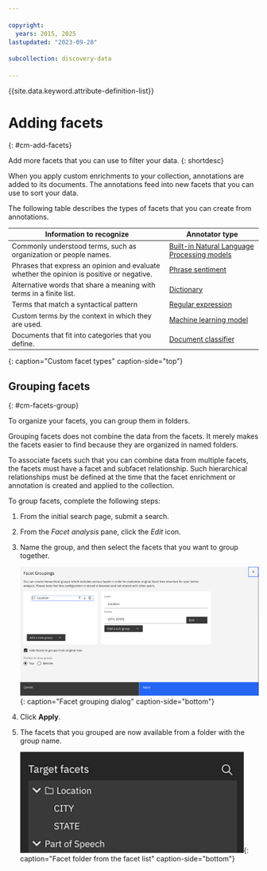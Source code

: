 ```yaml
---

copyright:
  years: 2015, 2025
lastupdated: "2023-09-28"

subcollection: discovery-data

---
```


{{site.data.keyword.attribute-definition-list}}

# Adding facets
{: #cm-add-facets}

Add more facets that you can use to filter your data.
{: shortdesc}

When you apply custom enrichments to your collection, annotations are added to its documents. The annotations feed into new facets that you can use to sort your data.

The following table describes the types of facets that you can create from annotations.

| Information to recognize | Annotator type |
|--------------------------|----------------|
| Commonly understood terms, such as organization or people names. | [Built-in Natural Language Processing models](/docs/discovery-data?topic=discovery-data-cm-edit-collection#cm-enrichments) |
| Phrases that express an opinion and evaluate whether the opinion is positive or negative. | [Phrase sentiment](/docs/discovery-data?topic=discovery-data-cm-phrase-sentiment) |
| Alternative words that share a meaning with terms in a finite list. | [Dictionary](/docs/discovery-data?topic=discovery-data-cm-custom-annotator) |
| Terms that match a syntactical pattern | [Regular expression](/docs/discovery-data?topic=discovery-data-cm-custom-annotator) |
| Custom terms by the context in which they are used. | [Machine learning model](/docs/discovery-data?topic=discovery-data-cm-custom-annotator) |
| Documents that fit into categories that you define. | [Document classifier](/docs/discovery-data?topic=discovery-data-cm-doc-classifier) |
{: caption="Custom facet types" caption-side="top"}

## Grouping facets
{: #cm-facets-group}

To organize your facets, you can group them in folders.

Grouping facets does not combine the data from the facets. It merely makes the facets easier to find because they are organized in named folders.

To associate facets such that you can combine data from multiple facets, the facets must have a facet and subfacet relationship. Such hierarchical relationships must be defined at the time that the facet enrichment or annotation is created and applied to the collection.

To group facets, complete the following steps:

1.  From the initial search page, submit a search.
1.  From the *Facet analysis* pane, click the *Edit* icon.

1.  Name the group, and then select the facets that you want to group together.

    ![Facet grouping dialog](images/cm-facet-group.png){: caption="Facet grouping dialog" caption-side="bottom"}

1.  Click **Apply**.

1.  The facets that you grouped are now available from a folder with the group name. 

    ![Facet folder](images/cm-facet-folder.png){: caption="Facet folder from the facet list" caption-side="bottom"}
